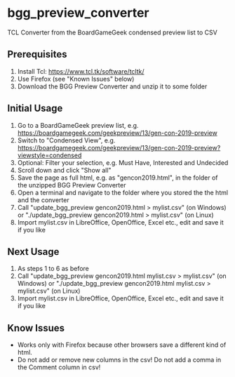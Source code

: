 # bgg_preview_converter
TCL Converter from the BoardGameGeek condensed preview list to CSV

## Prerequisites
1. Install Tcl: https://www.tcl.tk/software/tcltk/
2. Use Firefox (see "Known Issues" below)
3. Download the BGG Preview Converter and unzip it to some folder

## Initial Usage
1. Go to a BoardGameGeek preview list, e.g. https://boardgamegeek.com/geekpreview/13/gen-con-2019-preview
2. Switch to "Condensed View", e.g. https://boardgamegeek.com/geekpreview/13/gen-con-2019-preview?viewstyle=condensed
3. Optional: Filter your selection, e.g. Must Have, Interested and Undecided
4. Scroll down and click "Show all"
5. Save the page as full html, e.g. as "gencon2019.html", in the folder of the unzipped BGG Preview Converter
6. Open a terminal and navigate to the folder where you stored the the html and the converter
7. Call "update_bgg_preview gencon2019.html > mylist.csv" (on Windows) or "./update_bgg_preview gencon2019.html > mylist.csv" (on Linux)
8. Import mylist.csv in LibreOffice, OpenOffice, Excel etc., edit and save it if you like

## Next Usage
1. As steps 1 to 6 as before
2. Call "update_bgg_preview gencon2019.html mylist.csv > mylist.csv" (on Windows) or "./update_bgg_preview gencon2019.html mylist.csv > mylist.csv" (on Linux)
3. Import mylist.csv in LibreOffice, OpenOffice, Excel etc., edit and save it if you like

## Know Issues
* Works only with Firefox because other browsers save a different kind of html.
* Do not add or remove new columns in the csv! Do not add a comma in the Comment column in csv!
